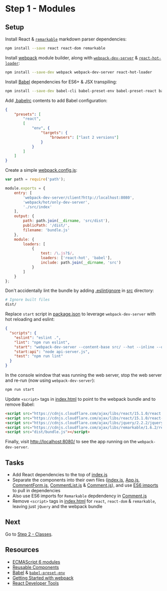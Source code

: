 # Step 1 - Modules

## Setup

Install React & [`remarkable`](https://github.com/jonschlinkert/remarkable) markdown parser dependencies:

```sh
npm install --save react react-dom remarkable
```

Install [webpack](https://webpack.github.io/) module builder, along with  [`webpack-dev-server`](https://webpack.github.io/docs/webpack-dev-server.html) & [`react-hot-loader`](https://github.com/gaearon/react-hot-loader):

```sh
npm install --save-dev webpack webpack-dev-server react-hot-loader
```

Install [Babel](http://babeljs.io/) dependencies for ES6+ & JSX transpiling:

```sh
npm install --save-dev babel-cli babel-preset-env babel-preset-react babel-loader
```

Add [.babelrc](.babelrc) contents to add Babel configuration:

```json
{
    "presets": [
        "react",
        [
            "env", {
                "targets": {
                    "browsers": ["last 2 versions"]
                }
            }
        ]
    ]
}
```

Create a simple [webpack.config.js](webpack.config.js):

```js
var path = require('path');

module.exports = {
    entry: [
        'webpack-dev-server/client?http://localhost:8080',
        'webpack/hot/only-dev-server',
        './src/index'
    ],
    output: {
        path: path.join(__dirname, 'src/dist'),
        publicPath: '/dist/',
        filename: 'bundle.js'
    },
    module: {
        loaders: [
            {
                test: /\.js?$/,
                loaders: ['react-hot', 'babel'],
                include: path.join(__dirname, 'src')
            }
        ]
    }
};
```

Don't accidentally lint the bundle by adding [.eslintignore](src/.eslintignore) in [src](src/) directory:

```bash
# Ignore built files
dist/
```

Replace `start` script in [package.json](package.json) to leverage `webpack-dev-server` with hot reloading and eslint:

```json
{
  "scripts": {
    "eslint": "eslint .",
    "lint": "npm run eslint",
    "start": "webpack-dev-server --content-base src/ --hot --inline --open",
    "start:api": "node api-server.js",
    "test": "npm run lint"
  }
}
```

In the console window that was running the web server, stop the web server and re-run (now using `webpack-dev-server`):

```sh
npm run start
```

Update `<script>` tags in [index.html](src/index.html) to point to the webpack bundle and to remove Babel:

```html
<script src="https://cdnjs.cloudflare.com/ajax/libs/react/15.1.0/react.js"></script>
<script src="https://cdnjs.cloudflare.com/ajax/libs/react/15.1.0/react-dom.js"></script>
<script src="https://cdnjs.cloudflare.com/ajax/libs/jquery/2.2.2/jquery.min.js"></script>
<script src="https://cdnjs.cloudflare.com/ajax/libs/remarkable/1.6.2/remarkable.min.js"></script>
<script src="dist/bundle.js"></script>
```

Finally, visit [http://localhost:8080/](http://localhost:8080/) to see the app running on the `webpack-dev-server`.

## Tasks

- Add React dependencies to the top of [index.js](src/index.js)
- Separate the components into their own files ([index.js](src/index.js), [App.js](src/containers/App.js), [CommentForm.js](src/components/CommentForm.js), [CommentList.js](src/components/CommentList.js) & [Comment.js](src/components/Comment.js)), and use [ES6 imports](https://developer.mozilla.org/en-US/docs/Web/JavaScript/Reference/Statements/import) to pull in dependencies
- Also use ES6 imports for `Remarkable` depdendency in [Comment.js](src/components/Comment.js)
- Remove `<script>` tags in [index.html](src/index.html) for `react`, `react-dom` & `remarkable`, leaving just `jQuery` and the webpack bundle

## Next

Go to [Step 2 - Classes](../02-classes/).

## Resources

- [ECMAScript 6 modules](http://www.2ality.com/2014/09/es6-modules-final.html)
- [Reusable Components](https://facebook.github.io/react/docs/reusable-components.html)
- [Babel](http://babeljs.io/) & [`babel-preset-env`](https://github.com/babel/babel-preset-env)
- [Getting Started with webpack](http://webpack.github.io/docs/tutorials/getting-started/)
- [React Developer Tools](https://github.com/facebook/react-devtools)
